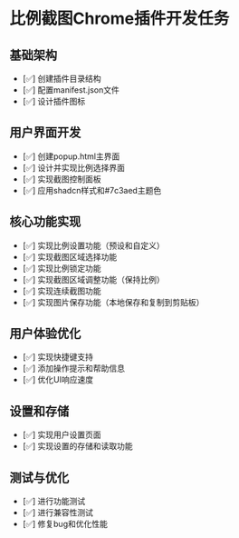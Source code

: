 # 比例截图Chrome插件开发任务

## 基础架构
- [✅] 创建插件目录结构
- [✅] 配置manifest.json文件
- [✅] 设计插件图标

## 用户界面开发
- [✅] 创建popup.html主界面
- [✅] 设计并实现比例选择界面
- [✅] 实现截图控制面板
- [✅] 应用shadcn样式和#7c3aed主题色

## 核心功能实现
- [✅] 实现比例设置功能（预设和自定义）
- [✅] 实现截图区域选择功能
- [✅] 实现比例锁定功能
- [✅] 实现截图区域调整功能（保持比例）
- [✅] 实现连续截图功能
- [✅] 实现图片保存功能（本地保存和复制到剪贴板）

## 用户体验优化
- [✅] 实现快捷键支持
- [✅] 添加操作提示和帮助信息
- [✅] 优化UI响应速度

## 设置和存储
- [✅] 实现用户设置页面
- [✅] 实现设置的存储和读取功能

## 测试与优化
- [✅] 进行功能测试
- [✅] 进行兼容性测试
- [✅] 修复bug和优化性能 